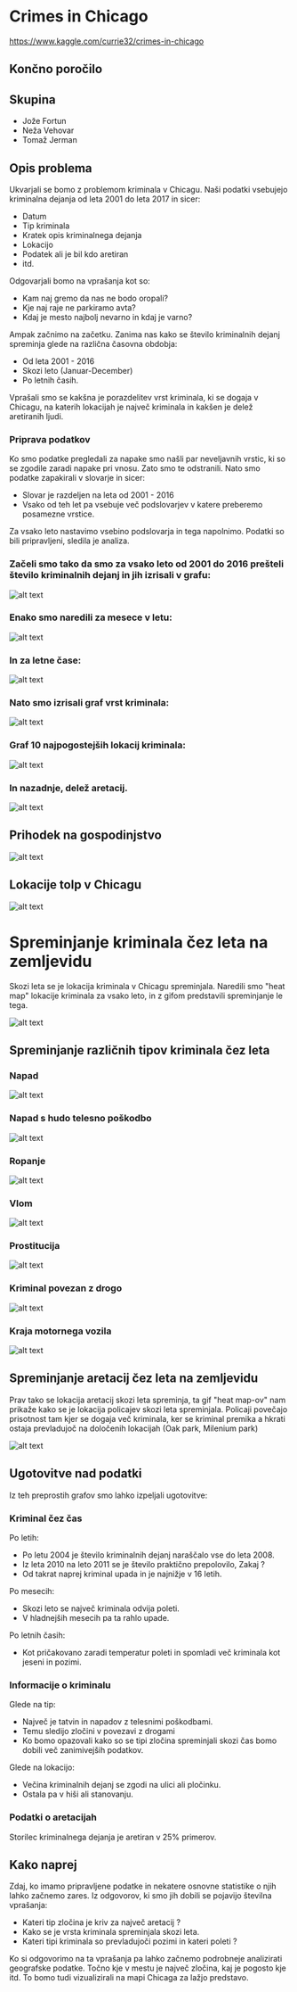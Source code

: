 # Crimes in Chicago
https://www.kaggle.com/currie32/crimes-in-chicago

## Končno poročilo

## Skupina
 * Jože Fortun
 * Neža Vehovar
 * Tomaž Jerman

## Opis problema
Ukvarjali se bomo z problemom kriminala v Chicagu. 
Naši podatki vsebujejo kriminalna dejanja od leta 2001 do leta 2017 in sicer:
  * Datum
  * Tip kriminala
  * Kratek opis kriminalnega dejanja
  * Lokacijo
  * Podatek ali je bil kdo aretiran
  * itd.

Odgovarjali bomo na vprašanja kot so:
  * Kam naj gremo da nas ne bodo oropali?
  * Kje naj raje ne parkiramo avta?
  * Kdaj je mesto najbolj nevarno in kdaj je varno?
  
Ampak začnimo na začetku. Zanima nas kako se število kriminalnih dejanj spreminja glede na različna časovna obdobja:
  * Od leta 2001 - 2016
  * Skozi leto (Januar-December)
  * Po letnih časih.
 
Vprašali smo se kakšna je porazdelitev vrst kriminala, ki se dogaja v Chicagu, na katerih lokacijah je največ kriminala in kakšen je delež aretiranih ljudi.



### Priprava podatkov
Ko smo podatke pregledali za napake smo našli par neveljavnih vrstic, ki so se zgodile zaradi napake pri vnosu. Zato smo te odstranili.
Nato smo podatke zapakirali v slovarje in sicer: 
  * Slovar je razdeljen na leta od 2001 - 2016
  * Vsako od teh let pa vsebuje več podslovarjev v katere preberemo posamezne vrstice.
  
Za vsako leto nastavimo vsebino podslovarja in tega napolnimo.
Podatki so bili pripravljeni, sledila je analiza.

### Začeli smo tako da smo za vsako leto od 2001 do 2016 prešteli število kriminalnih dejanj in jih izrisali v grafu:

![alt text](./assets/CrimePerYear.png)



### Enako smo naredili za mesece v letu:

![alt text](./assets/CrimePerMonth.png)


### In za letne čase:


![alt text](./assets/CrimePerSeason.png)

### Nato smo izrisali graf vrst kriminala:

![alt text](./assets/CrimeType.png)

### Graf  10 najpogostejših lokacij kriminala:

![alt text](./assets/CrimeLocation.png)

### In nazadnje, delež aretacij.

![alt text](./assets/Arrests.png)


## Prihodek na gospodinjstvo

![alt text](./assets/WealthMap.png)

## Lokacije tolp v Chicagu

![alt text](./assets/Gangs.jpg)

# Spreminjanje kriminala čez leta na zemljevidu
Skozi leta se je lokacija kriminala v Chicagu spreminjala. Naredili smo "heat map" lokacije kriminala za vsako leto, in z gifom predstavili spreminjanje le tega.

![alt text](./assets/CrimesThroughYears.gif)

## Spreminjanje različnih tipov kriminala čez leta

### Napad
![alt text](./assets/Assault.gif)

### Napad s hudo telesno poškodbo
![alt text](./assets/Battery.gif)

### Ropanje
![alt text](./assets/Theft.gif)

### Vlom
![alt text](./assets/Burglary.gif)

### Prostitucija
![alt text](./assets/Prostitution.gif)

### Kriminal povezan z drogo
![alt text](./assets/Narcotics.gif)

### Kraja motornega vozila
![alt text](./assets/GTA.gif)



## Spreminjanje aretacij čez leta na zemljevidu
Prav tako se lokacija aretacij skozi leta spreminja, ta gif "heat map-ov" nam prikaže kako se je lokacija policajev skozi leta spreminjala. Policaji povečajo prisotnost tam kjer se dogaja več kriminala, ker se kriminal premika a hkrati ostaja prevladujoč na določenih lokacijah (Oak park, Milenium park)

![alt text](./assets/Arrests.gif)

## Ugotovitve nad podatki
Iz teh preprostih grafov smo lahko izpeljali ugotovitve:

### Kriminal čez čas
Po letih:
 * Po letu 2004 je število kriminalnih dejanj naraščalo vse do leta 2008.
 * Iz leta 2010 na leto 2011 se je število praktično prepolovilo, Zakaj ? 
 * Od takrat naprej kriminal upada in je najnižje v 16 letih.
 
Po mesecih:
 * Skozi leto se največ kriminala odvija poleti.
 * V hladnejših mesecih pa ta rahlo upade.
 
Po letnih časih:
 * Kot pričakovano zaradi temperatur poleti in spomladi več kriminala kot jeseni in pozimi.


### Informacije o kriminalu
Glede na tip:
 * Največ je tatvin in napadov z telesnimi poškodbami.
 * Temu sledijo zločini v povezavi z drogami
 * Ko bomo opazovali kako so se tipi zločina spreminjali skozi čas bomo dobili več zanimivejših podatkov.
 
Glede na lokacijo:
 * Večina kriminalnih dejanj se zgodi na ulici ali pločinku.
 * Ostala pa v hiši ali stanovanju.
 
### Podatki o aretacijah
Storilec kriminalnega dejanja je aretiran v 25% primerov. 


## Kako naprej
Zdaj, ko imamo pripravljene podatke in nekatere osnovne statistike o njih lahko začnemo zares.
Iz odgovorov, ki smo jih dobili se pojavijo številna vprašanja:
 * Kateri tip zločina je kriv za največ aretacij ?
 * Kako se je vrsta kriminala spreminjala skozi leta.
 * Kateri tipi kriminala so prevladujoči pozimi in kateri poleti ? 

Ko si odgovorimo na ta vprašanja pa lahko začnemo podrobneje analizirati geografske podatke. 
Točno kje v mestu je največ zločina, kaj je pogosto kje itd.
To bomo tudi vizualizirali na mapi Chicaga za lažjo predstavo.


